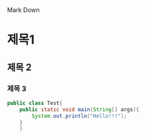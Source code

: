 Mark Down

# 제목1
## 제목 2
### 제목 3

```java
public class Test{
    public static void main(String[] args){
        System.out.println("Hello!!!");
    }
    }
```
